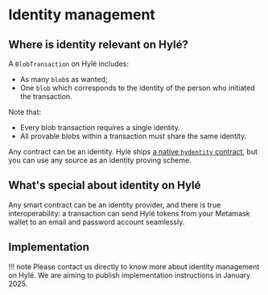 # Identity management

## Where is identity relevant on Hylé?

A `BlobTransaction` on Hylé includes:

- As many `blob`s as wanted;
- One `blob` which corresponds to the identity of the person who initiated the transaction.

Note that:

- Every blob transaction requires a single identity.
- All provable blobs within a transaction must share the same identity.

Any contract can be an identity. Hylé ships [a native `hydentity` contract](https://github.com/Hyle-org/hyle/tree/main/contracts/hydentity), but you can use any source as an identity proving scheme.

## What's special about identity on Hylé

Any smart contract can be an identity provider, and there is true interoperability: a transaction can send Hylé tokens from your Metamask wallet to an email and password account seamlessly.

## Implementation

!!! note
    Please contact us directly to know more about identity management on Hylé. We are aiming to publish implementation instructions in January 2025.

<!--
### You can use any source of identity

Un contrat d'identité sur Hylé peut venir de n'importe où : t'as pas un wallet Hylé. sur ETH t'utilises ta clé privée, etc. : on abstrait ça, tu prouves ton ID avec n'importe quel contrat du moment que le contrat de transfert accepte ton contrat d'identité.
A contract can impose a given identity, but doesn't _need_ to: I can say that a .google is as valid as a .skibidi
Montrer que n'importe quel contrat d'identité fonctionnera avec n'importe quel contrat

identités qui cohabitent : mon adresse gmail peut envoyer des tokens à ton passeport !

On envoie une preuve par blob. Dans le Hyle_output de chaque preuve, on va donner une identité, qui sera vérifiée avec le blob. (C'est donné en input de la preuve, et la preuve la ressort en output : ça prouve qu'elle a été donnée en input.)

Register + login : deux fonctions. Globalement : tu fais ton contrat comme tu veux, mais le plus simple c'est register + verify.

Il faut le nonce (mais les gnes de la blockchain comprennent) pour éviter les replay attack.
-->